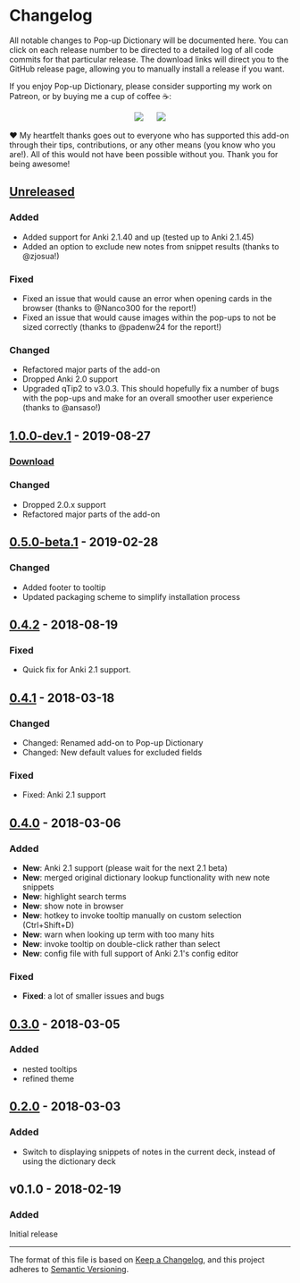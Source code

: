 # Changelog

All notable changes to Pop-up Dictionary will be documented here. You can click on each release number to be directed to a detailed log of all code commits for that particular release. The download links will direct you to the GitHub release page, allowing you to manually install a release if you want.

If you enjoy Pop-up Dictionary, please consider supporting my work on Patreon, or by buying me a cup of coffee :coffee::

<p align="center">
<a href="https://www.patreon.com/glutanimate" rel="nofollow" title="Support me on Patreon 😄"><img src="https://glutanimate.com/logos/patreon_button.svg"></a>      <a href="https://ko-fi.com/X8X0L4YV" rel="nofollow" title="Buy me a coffee 😊"><img src="https://glutanimate.com/logos/kofi_button.svg"></a>
</p>

:heart: My heartfelt thanks goes out to everyone who has supported this add-on through their tips, contributions, or any other means (you know who you are!). All of this would not have been possible without you. Thank you for being awesome!

## [Unreleased]

### Added

- Added support for Anki 2.1.40 and up (tested up to Anki 2.1.45)
- Added an option to exclude new notes from snippet results (thanks to @zjosua!)

### Fixed

- Fixed an issue that would cause an error when opening cards in the browser (thanks to @Nanco300 for the report!)
- Fixed an issue that would cause images within the pop-ups to not be sized correctly (thanks to @padenw24 for the report!)

### Changed

- Refactored major parts of the add-on
- Dropped Anki 2.0 support
- Upgraded qTip2 to v3.0.3. This should hopefully fix a number of bugs with the pop-ups and make for an overall smoother user experience (thanks to @ansaso!)

## [1.0.0-dev.1] - 2019-08-27

### [Download](https://github.com/glutanimate/popup-dictionary/releases/tag/v1.0.0-dev.1)

### Changed

- Dropped 2.0.x support
- Refactored major parts of the add-on

## [0.5.0-beta.1] - 2019-02-28

### Changed

- Added footer to tooltip
- Updated packaging scheme to simplify installation process
    
## [0.4.2] - 2018-08-19

### Fixed

- Quick fix for Anki 2.1 support.
    
## [0.4.1] - 2018-03-18

### Changed

- Changed: Renamed add-on to Pop-up Dictionary
- Changed: New default values for excluded fields

### Fixed
    
- Fixed: Anki 2.1 support

## [0.4.0] - 2018-03-06

### Added

- **New**: Anki 2.1 support (please wait for the next 2.1 beta)
- **New**: merged original dictionary lookup functionality with new note snippets
- **New**: highlight search terms
- **New**: show note in browser
- **New**: hotkey to invoke tooltip manually on custom selection (Ctrl+Shift+D)
- **New**: warn when looking up term with too many hits
- **New**: invoke tooltip on double-click rather than select
- **New**: config file with full support of Anki 2.1's config editor

### Fixed

- **Fixed**: a lot of smaller issues and bugs
    
## [0.3.0] - 2018-03-05

### Added

- nested tooltips
- refined theme
    
## [0.2.0] - 2018-03-03

### Added

- Switch to displaying snippets of notes in the current deck, instead of using the dictionary deck

## v0.1.0 - 2018-02-19

### Added

Initial release

[Unreleased]: https://github.com/glutanimate/popup-dictionary/compare/v1.0.0-dev.1...HEAD
[1.0.0-dev.1]: https://github.com/glutanimate/popup-dictionary/compare/v0.5.0-beta.1...v1.0.0-dev.1
[0.5.0-beta.1]: https://github.com/glutanimate/popup-dictionary/compare/v0.4.2...v0.5.0-beta.1
[0.4.2]: https://github.com/glutanimate/popup-dictionary/compare/v0.4.1...v0.4.2
[0.4.1]: https://github.com/glutanimate/popup-dictionary/compare/v0.4.0...v0.4.1
[0.4.0]: https://github.com/glutanimate/popup-dictionary/compare/v0.3.0...v0.4.0
[0.3.0]: https://github.com/glutanimate/popup-dictionary/compare/v0.2.0...v0.3.0
[0.2.0]: https://github.com/glutanimate/popup-dictionary/compare/v0.1.0...v0.2.0

-----

The format of this file is based on [Keep a Changelog](https://keepachangelog.com/en/1.0.0/), and this project adheres to [Semantic Versioning](https://semver.org/spec/v2.0.0.html).